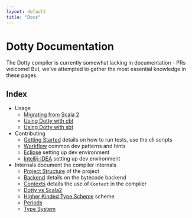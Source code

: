 ```yaml
---
layout: default
title: "Docs"
---
```


Dotty Documentation
===================
The Dotty compiler is currently somewhat lacking in documentation - PRs
welcome! But, we've attempted to gather the most essential knowledge in these
pages.

Index
-----
* Usage
    - [Migrating from Scala 2](usage/migrating.md)
    - [Using Dotty with cbt](usage/cbt-projects.md)
    - [Using Dotty with sbt](usage/sbt-projects.md)
* Contributing
    - [Getting Started](contributing/getting-started.md) details on how to run
      tests, use the cli scripts
    - [Workflow](contributing/workflow.md) common dev patterns and hints
    - [Eclipse](contributing/eclipse.md) setting up dev environment
    - [Intellij-IDEA](contributing/intellij-idea.md) setting up dev environment
* Internals document the compiler internals
    - [Project Structure](internals/overall-structure.md)
      of the project
    - [Backend](internals/backend.md) details on the bytecode backend
    - [Contexts](internals/contexts.md) details the use of `Context` in the
      compiler
    - [Dotty vs Scala2](internals/dotc-scalac.md)
    - [Higher Kinded Type Scheme](internals/higher-kinded-v2.md)
      scheme
    - [Periods](internals/periods.md)
    - [Type System](internals/type-system.md)
